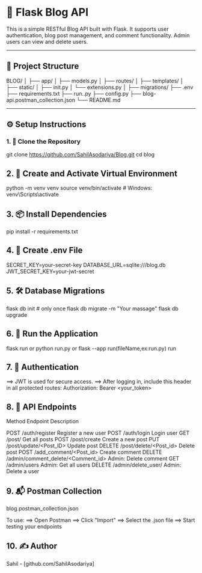 # 📝 Flask Blog API

This is a simple RESTful Blog API built with Flask. It supports user authentication, blog post management, and comment functionality. Admin users can view and delete users.

---

## 📁 Project Structure

BLOG/
│
├── app/
│ ├── models.py
│ ├── routes/
│ ├── templates/
│ ├── static/
│ ├── init.py
│ └── extensions.py
│
├── migrations/
├── .env
├── requirements.txt
├── run..py
├── config.py
├── blog-api.postman_collection.json
└── README.md


---

## ⚙️ Setup Instructions

### 1. 🔧 Clone the Repository

git clone https://github.com/SahilAsodariya/Blog.git
cd blog 

## 2. 🐍 Create and Activate Virtual Environment

python -m venv venv
source venv/bin/activate  # Windows: venv\Scripts\activate


## 3. 📦 Install Dependencies

pip install -r requirements.txt


##  4. 🔐 Create .env File

SECRET_KEY=your-secret-key
DATABASE_URL=sqlite:///blog.db
JWT_SECRET_KEY=your-jwt-secret


## 5. 🛠️ Database Migrations

flask db init  # only once
flask db migrate -m "Your massage"
flask db upgrade

## 6. 🚀 Run the Application

flask run
or
python run.py
or
flask --app run(fileName,ex:run.py) run


## 7. 🔐 Authentication

==> JWT is used for secure access.
==> After logging in, include this header in all protected routes:
    Authorization: Bearer <your_token>

## 8. 🧪 API Endpoints

Method	          Endpoint	                              Description

POST	          /auth/register	                      Register a new user
POST	          /auth/login	                          Login user
GET	              /post/	                              Get all posts
POST	          /post/create	                          Create a new post
PUT               /post/update/<Post_ID>                  Update post
DELETE            /post/delete/<Post_id>                  Delete post
POST	          /add_comment/<Post_id>                  Create comment
DELETE            /admin/comment_delete/<Comment_id>      Admin: Delete comment
GET	              /admin/users	                          Admin: Get all users
DELETE	          /admin/delete_user/<userID>             Admin: Delete a user

## 9. 📬 Postman Collection

blog.postman_collection.json

To use:
       ==> Open Postman
       ==> Click "Import"
       ==> Select the .json file
       ==> Start testing your endpoints


## 10. ✍️ Author

Sahil - [github.com/SahilAsodariya]
